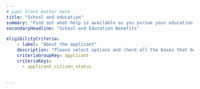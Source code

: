 ```yaml
---
# yaml front matter here
title: "School and education"
summary: "Find out what help is available as you pursue your education, including loans, grants, and guidance."
secondaryHeadline: "School and Education Benefits"

eligibilityCriteria:
    - label: "About the applicant"
    description: "Please select options and check all the boxes that best describe you (the person who will be applying for benefits)."
    criteriaGroupKey: applicant
    criteriaKeys:
      - applicant_citizen_status


---
```

